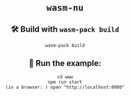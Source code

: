 <div align="center">

  <h1><code>wasm-nu</code></h1>

## 🛠️ Build with `wasm-pack build`

```
wasm-pack build
```

## 🚴 Run the example:

```
cd www
npm run start
(in a browser: ) open "http://localhost:8080"
```
